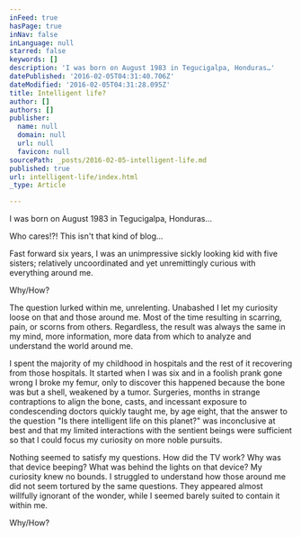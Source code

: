```yaml
---
inFeed: true
hasPage: true
inNav: false
inLanguage: null
starred: false
keywords: []
description: 'I was born on August 1983 in Tegucigalpa, Honduras…'
datePublished: '2016-02-05T04:31:40.706Z'
dateModified: '2016-02-05T04:31:28.095Z'
title: Intelligent life?
author: []
authors: []
publisher:
  name: null
  domain: null
  url: null
  favicon: null
sourcePath: _posts/2016-02-05-intelligent-life.md
published: true
url: intelligent-life/index.html
_type: Article

---
```

I was born on August 1983 in Tegucigalpa, Honduras...

Who cares!?! This isn't that kind of blog...

Fast forward six years, I was an unimpressive sickly looking kid with five sisters; relatively uncoordinated and yet unremittingly curious with everything around me.

Why/How?

The question lurked within me, unrelenting. Unabashed I let my curiosity loose on that and those around me. Most of the time resulting in scarring, pain, or scorns from others. Regardless, the result was always the same in my mind, more information, more data from which to analyze and understand the world around me.

I spent the majority of my childhood in hospitals and the rest of it recovering from those hospitals. It started when I was six and in a foolish prank gone wrong I broke my femur, only to discover this happened because the bone was but a shell, weakened by a tumor. Surgeries, months in strange contraptions to align the bone, casts, and incessant exposure to condescending doctors quickly taught me, by age eight, that the answer to the question "Is there intelligent life on this planet?" was inconclusive at best and that my limited interactions with the sentient beings were sufficient so that I could focus my curiosity on more noble pursuits.

Nothing seemed to satisfy my questions. How did the TV work? Why was that device beeping? What was behind the lights on that device? My curiosity knew no bounds. I struggled to understand how those around me did not seem tortured by the same questions. They appeared almost willfully ignorant of the wonder, while I seemed barely suited to contain it within me.

Why/How?